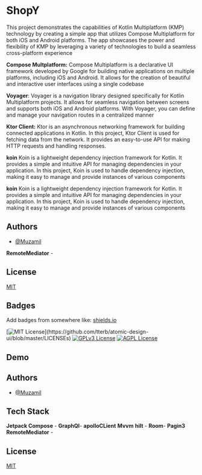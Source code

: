  
# ShopY

This project demonstrates the capabilities of Kotlin Multiplatform (KMP) technology by creating a simple app that utilizes Compose Multiplatform for both iOS and Android platforms. The app showcases the power and flexibility of KMP by leveraging a variety of technologies to build a seamless cross-platform experience

 

 
**Compose Multplatform:** Compose Multiplatform is a declarative UI framework developed by Google for building native applications on multiple platforms, including iOS and Android. It allows for the creation of beautiful and interactive user interfaces using a single codebase


**Voyager**: Voyager is a navigation library designed specifically for Kotlin Multiplatform projects. It allows for seamless navigation between screens and supports both iOS and Android platforms. With Voyager, you can define and manage your navigation routes in a centralized manner


**Ktor Client:**  Ktor is an asynchronous networking framework for building connected applications in Kotlin. In this project, Ktor Client is used for fetching data from the network. It provides an easy-to-use API for making HTTP requests and handling responses.

**koin** Koin is a lightweight dependency injection framework for Kotlin. It provides a simple and intuitive API for managing dependencies in your application. In this project, Koin is used to handle dependency injection, making it easy to manage and provide instances of various components


**koin** Koin is a lightweight dependency injection framework for Kotlin. It provides a simple and intuitive API for managing dependencies in your application. In this project, Koin is used to handle dependency injection, making it easy to manage and provide instances of various components



 

## Authors

- [@Muzamil](https://github.com/Muzamilabdallah)
 
**RemoteMediator** -
 
 
## License

[MIT](https://choosealicense.com/licenses/mit/)


 


 


## Badges

Add badges from somewhere like: [shields.io](https://shields.io/)

[![MIT License](https://img.shields.io/apm/l/atomic-design-ui.svg?)](https://github.com/tterb/atomic-design-ui/blob/master/LICENSEs)
[![GPLv3 License](https://img.shields.io/badge/License-GPL%20v3-yellow.svg)](https://opensource.org/licenses/)
[![AGPL License](https://img.shields.io/badge/license-AGPL-blue.svg)](http://www.gnu.org/licenses/agpl-3.0)


## Demo
 



 
 

 

## Authors

- [@Muzamil](https://github.com/Muzamilabdallah)

 
## Tech Stack
 
**Jetpack Compose** -
**GraphQl**-
**apolloCLient**
**Mvvm**
**hilt** -
**Room**-
**Pagin3**
**RemoteMediator** -
 
 
## License

[MIT](https://choosealicense.com/licenses/mit/)


 
 

  
